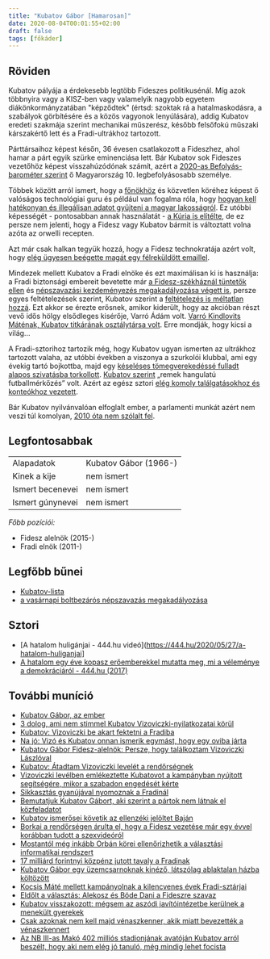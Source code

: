 ```yaml
---
title: "Kubatov Gábor [Hamarosan]"
date: 2020-08-04T00:01:55+02:00
draft: false
tags: [főkáder]
---
```


## Röviden

Kubatov pályája a érdekesebb legtöbb Fideszes politikusénál. Míg azok többnyira vagy a KISZ-ben vagy valamelyik nagyobb egyetem diákönkormányzatában "képződtek" (értsd: szoktak rá a hatalmaskodásra, a szabályok görbítésére és a közös vagyonok lenyúlására), addig Kubatov eredeti szakmája szerint mechanikai műszerész, később felsőfokú műszaki kárszakértő lett és a Fradi-ultrákhoz tartozott. 

Párttársaihoz képest későn, 36 évesen csatlakozott a Fideszhez, ahol hamar a párt egyik szürke eminenciása lett. Bár Kubatov sok Fideszes vezetőhöz képest visszahúzódónak számít, azért a [2020-as Befolyás-barométer szerint](https://hu.wikipedia.org/wiki/Befoly%C3%A1s-barom%C3%A9ter#2020) ő Magyarország 10. legbefolyásosabb személye.

Többek között arról ismert, hogy a [főnökhöz](../orban-viktor.md) és közvetlen köréhez képest ő valóságos technológiai guru és például van fogalma róla, hogy [hogyan kell hatékonyan és illegálisan adatot gyüjteni a magyar lakosságról](https://hu.wikipedia.org/wiki/Kubatov-lista). Ez utóbbi képességét - pontosabban annak használatát - [a Kúria is elítélte](https://hang.hu/belfold/2019/04/26/dontott-a-kuria-a-fidesz-kdnp-atverte-a-valasztokat/), de ez persze nem jelenti, hogy a Fidesz vagy Kubatov bármit is változtatt volna azóta az orwelli recepten.

Azt már csak halkan tegyük hozzá, hogy a Fidesz technokratája azért volt, hogy [elég ügyesen beégette magát egy félreküldött emaillel](https://444.hu/2018/03/23/kubatov-a-jobbikos-kepviselojeloltnek-magyarazkodik-a-kiskocsog).

Mindezek mellett Kubatov a Fradi elnöke és ezt maximálisan ki is használja: a Fradi biztonsági embereit bevetette már [a Fidesz-székháznál tüntetők ellen](https://nepszava.hu/1086617_kubatov-emberei-voltak-a-kopaszok-ferdit-a-kozmedia) és [népszavazási kezdeményezés megakadályozása végett is](https://index.hu/belfold/2016/02/23/a_vasarnapi_boltbezarasos_nepszavazasi_balhe_tortenete_a_kopaszok_es_az_mszp_kozott/), persze egyes feltételezések szerint, Kubatov szerint a [feltételezés is méltatlan hozzá](https://444.hu/2016/03/03/kubatov-gabor-fidesz-alelnok-meltatlannak-tartja-amit-a-hozza-tobb-szalon-kotodo-izmos-kopaszok-tettek-a-fidesz-erdekeben). Ezt akkor se érezte erősnek, amikor kiderült, hogy az akcióban részt vevő idős hölgy elsődleges kisérője, Varró Ádám volt. [Varró Kindlovits Máténak, Kubatov titkárának osztálytársa volt](https://index.hu/belfold/2016/02/24/kicsi_a_vilag_ugy_nez_ki_kubatov_titkara_es_a_nepszavazos_erdosine_kopasz_kiseroje_osztalytarsak_voltak/). Erre mondják, hogy kicsi a világ...

A Fradi-sztorihoz tartozik még, hogy Kubatov ugyan ismerten az ultrákhoz tartozott valaha, az utóbbi években a viszonya a szurkolói klubbal, ami egy évekig tartó bojkottba, majd egy [késeléses tömegverekedéssé fulladt alapos szivatásba torkollott](https://444.hu/2017/11/13/hogyan-csinalt-bohocot-kubatov-gaborbol-a-visszatero-fradi-tabor). [Kubatov szerint](https://444.hu/2017/11/16/kubatov-gabor-az-ellenzeki-partokon-akart-gunyolodni-de-kozben-veletlenul-az-1930-as-evekhez-hasonlitotta-a-ner-t) „remek hangulatú futballmérkőzés” volt. Azért az egész sztori [elég komoly találgatásokhoz és konteókhoz vezetett](https://444.hu/2017/11/10/az-ugyeszseg-szerint-nem-stimmel-a-visszatero-fradi-tabor-sztorija-a-keselesrol).

Bár Kubatov nyilvánvalóan elfoglalt ember, a parlamenti munkát azért nem veszi túl komolyan, [2010 óta nem szólalt fel](https://hang.hu/belfold/2019/12/26/kiderult-ki-a-parlament-2019-es-abszolut-rekordere/).

## Legfontosabbak

|                           |                                                                    |
| :---                      | :----                                                              |
| Alapadatok                | Kubatov Gábor (1966-)                                              |
| Kinek a kije              | nem ismert                                                         |
| Ismert becenevei          | nem ismert                                                         |
| Ismert gúnynevei          | nem ismert                                                         |

*Főbb pozíciói:*

- Fidesz alelnök (2015-)
- Fradi elnök (2011-)

## Legfőbb bűnei

- [Kubatov-lista](https://hu.wikipedia.org/wiki/Kubatov-lista)
- [a vasárnapi boltbezárós népszavazás megakadályozása](https://index.hu/belfold/2016/02/23/kopaszok_es_mszp-sek_lokdosodnek_a_valasztasi_irodanal/)

## Sztori

- [A hatalom huligánjai - 444.hu videó](https://444.hu/2020/05/27/a-hatalom-huliganjai]
- [A hatalom egy éve kopasz erőemberekkel mutatta meg, mi a véleménye a demokráciáról - 444.hu (2017)](https://444.hu/2017/02/23/a-hatalom-egy-eve-kopasz-eroemberekkel-mutatta-meg-mi-a-velemenye-a-demokraciarol)

## További muníció

- [Kubatov Gábor, az ember](https://444.hu/2016/05/05/kubatov-gabor-az-ember)
- [3 dolog, ami nem stimmel Kubatov Vizoviczki-nyilatkozatai körül](https://444.hu/2016/07/29/3-dolog-ami-nem-stimmel-kubatov-vizoviczki-nyilatkozatai-korul)
- [Kubatov: Vizoviczki be akart fektetni a Fradiba](https://444.hu/2016/07/28/kubatov-vizoviczki-be-akart-fektetni-a-fradiba)
- [Na jó: Vizó és Kubatov onnan ismerik egymást, hogy egy oviba járta](https://444.hu/2016/07/28/na-jo-vizo-es-kubatov-onnan-ismerik-egymast-hogy-egy-oviba-jartak)
- [Kubatov Gábor Fidesz-alelnök: Persze, hogy találkoztam Vizoviczki Lászlóval](https://444.hu/2016/07/28/kubatov-gabor-fidesz-alelnok-persze-hogy-talalkoztam-vizoviczki-laszloval)
- [Kubatov: Átadtam Vizoviczki levelét a rendőrségnek](https://444.hu/2016/07/28/kubatov-atadtam-vizoviczki-levelet-a-rendorsegnek)
- [Vizoviczki levélben emlékeztette Kubatovot a kampányban nyújtott segítségére, mikor a szabadon engedését kérte](https://444.hu/2016/07/28/vizoviczki-levelben-emlekeztette-kubatovot-a-kampanyban-nyujtott-segitsegere-mikor-a-szabadon-engedeset-kerte)
- [Sikkasztás gyanújával nyomoznak a Fradinál](https://444.hu/2015/01/10/sikkasztas-gyanujaval-nyomoznak-a-fradinal)
- [Bemutatjuk Kubatov Gábort, aki szerint a pártok nem látnak el közfeladatot](https://444.hu/2013/11/08/bemutatjuk-kubatov-gabort-aki-szerint-a-partok-nem-latnak-el-kozfeladatot)
- [Kubatov ismerősei követik az ellenzéki jelöltet Baján](https://444.hu/2013/10/10/kubatov-ismerosei-kovetik-az-ellenzeki-jeloltet-bajan)
- [Borkai a rendőrségen árulta el, hogy a Fidesz vezetése már egy évvel korábban tudott a szexvideóról](https://index.hu/belfold/2020/01/24/borkai_fidesz_szexvideo_zsarolas/)
- [Mostantól még inkább Orbán körei ellenőrizhetik a választási informatikai rendszert](https://444.hu/2019/07/09/mostantol-meg-inkabb-orban-korei-ellenorizhetik-a-valasztasi-informatikai-rendszert)
- [17 milliárd forintnyi közpénz jutott tavaly a Fradinak](https://444.hu/2019/06/18/17-milliard-forintnyi-kozpenz-jutott-tavaly-a-fradinak)
- [Kubatov Gábor egy üzemcsarnoknak kinéző, látszólag ablaktalan házba költözött](https://444.hu/2018/05/09/kubatov-gabor-egy-uzemcsarnoknak-kinezo-latszolag-ablaktalan-hazba-koltozott)
- [Kocsis Máté mellett kampányolnak a kilencvenes évek Fradi-sztárjai](https://444.hu/2018/04/06/kocsis-mate-mellett-kampanyolnak-az-kilencvenes-evek-fradi-sztarjai)
- [Eldőlt a választás: Alekosz és Böde Dani a Fideszre szavaz](https://444.hu/2018/04/07/eldolt-a-valasztas-alekosz-es-bode-dani-a-fideszre-szavaz)
- [Kubatov visszakozott: mégsem az aszódi javítóintézetbe kerülnek a menekült gyerekek](https://444.hu/2017/10/17/kubatov-visszakozott-megsem-az-aszodi-javitointezetbe-kerulnek-a-menekult-gyerekek)
- [Csak azoknak nem kell majd vénaszkenner, akik miatt bevezették a vénaszkennert](https://444.hu/2017/08/14/csak-azoknak-nem-kell-majd-venaszkenner-akik-miatt-bevezettek-a-venaszkennert)
- [Az NB III-as Makó 402 milliós stadionjának avatóján Kubatov arról beszélt, hogy aki nem elég jó tanuló, még mindig lehet focista](https://444.hu/2017/10/08/az-nb-iii-as-mako-402-millios-stadionjanak-avatojan-kubatov-arrol-beszelt-hogy-aki-nem-eleg-jo-tanulo-meg-mindig-lehet-focista)